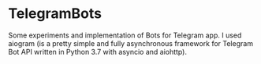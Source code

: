 # TelegramBots

Some experiments and implementation of Bots for Telegram app.
I used aiogram (is a pretty simple and fully asynchronous framework for Telegram Bot API written in Python 3.7 with asyncio and aiohttp).
